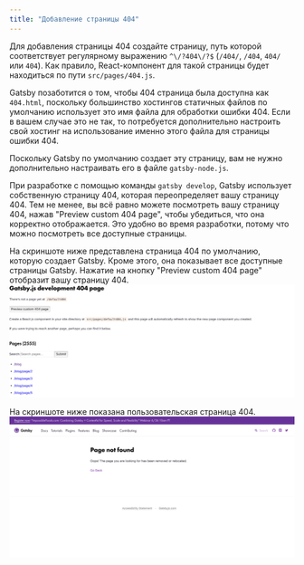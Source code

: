 ```yaml
---
title: "Добавление страницы 404"
---
```


Для добавления страницы 404 создайте страницу, путь которой соответствует регулярному выражению
`^\/?404\/?$` (`/404/`, `/404`, `404/` или `404`). Как правило, React-компонент для такой страницы будет находиться по пути
`src/pages/404.js`.

Gatsby позаботится о том, чтобы 404 страница была доступна как `404.html`, поскольку большинство хостингов
статичных файлов по умолчанию использует это имя файла для обработки ошибки 404. Если в вашем случае
это не так, то потребуется дополнительно настроить свой хостинг на использование именно этого файла для 
страницы ошибки 404. 

Поскольку Gatsby по умолчанию создает эту страницу, 
вам не нужно дополнительно настраивать его в файле `gatsby-node.js`.

При разработке с помощью команды `gatsby develop`, Gatsby использует собственную страницу 404,
которая переопределяет вашу страницу 404. Тем не менее, вы всё равно можете посмотреть вашу страницу 404, 
нажав "Preview custom 404 page", чтобы убедиться, что она корректно отображается. Это удобно
во время разработки, потому что можно посмотреть все доступные страницы.

На скриншоте ниже представлена страница 404 по умолчанию, которую создает Gatsby.
Кроме этого, она показывает все доступные страницы Gatsby. Нажатие на кнопку "Preview custom 404
page" отобразит вашу страницу 404.
![Стандартная страница 404 в Gatsby](images/gatsby-default-404.png)

На скриншоте ниже показана пользовательская страница 404.
![Пользовательская страница 404 в Gatsby](images/gatsby-custom-404.png)
